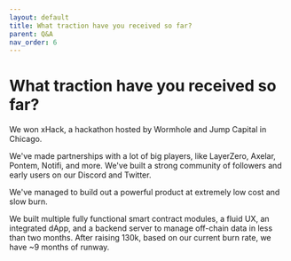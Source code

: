 ```yaml
---
layout: default
title: What traction have you received so far?
parent: Q&A
nav_order: 6
---
```


# What traction have you received so far?

We won xHack, a hackathon hosted by Wormhole and Jump Capital in Chicago. 

We've made partnerships with a lot of big players, like LayerZero, Axelar, Pontem, Notifi, and more. We've built a strong community of followers and early users on our Discord and Twitter. 

We've managed to build out a powerful product at extremely low cost and slow burn. 

We built multiple fully functional smart contract modules, a fluid UX, an integrated dApp, and a backend server to manage off-chain data in less than two months. After raising 130k, based on our current burn rate, we have ~9 months of runway.